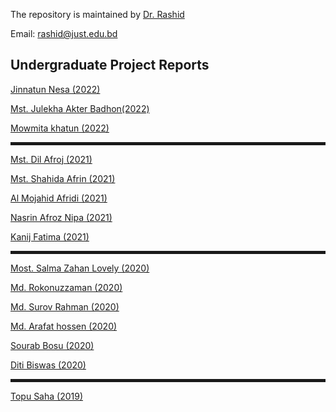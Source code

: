 The repository is maintained by <a href="https://just.edu.bd/t/rashid" target="_blank">Dr. Rashid</a>

Email: rashid@just.edu.bd

<h2>Undergraduate Project Reports</h2>

<p><a href="https://phy8.github.io/Project/2022_Jinnatun_Nesa_181315_NaGeBr3_pressure.pdf"> Jinnatun Nesa (2022)</a></p>
<p><a href="https://phy8.github.io/Project/2022_Julekha_Akter_Badhon_181317_NaGeCl3_pressure.pdf"> Mst. Julekha Akter Badhon(2022)</a></p>
<p><a href="https://phy8.github.io/Project/2022_Mowmita_khatun_181333_NaGeI3_pressure.pdf"> Mowmita khatun (2022)</a></p>

<hr style="height:5px;border-width:0;color:gray">
<p><a href="https://phy8.github.io/Project/2021_Dil-Afroj_171308_TbP.pdf">Mst. Dil Afroj (2021)</a></p>
<p><a href="https://phy8.github.io/Project/2021_Shahida_171322_Zr2NiB.pdf">Mst. Shahida Afrin (2021)</a></p>
<p><a href="https://phy8.github.io/Project/2021_Afridi_171328_LaP.pdf">Al Mojahid Afridi (2021)</a></p>
<p><a href="https://phy8.github.io/Project/2021_Nasrin_171331_CeP.pdf">Nasrin Afroz Nipa (2021)</a></p>
<p><a href="https://phy8.github.io/Project/2021_Kanij_171332_ZrCrPb.pdf">Kanij Fatima (2021)</a></p>

<hr style="height:5px;border-width:0;color:gray">
<p><a href="https://phy8.github.io/Project/2020_Salma_161303_Nb_TiO2.pdf">Most. Salma Zahan Lovely (2020)</a></p>
<p><a href="https://phy8.github.io/Project/2020_Rokonuzzaman_161304.pdf">Md. Rokonuzzaman (2020)</a></p>
<p><a href="https://phy8.github.io/Project/2020_Surov_Rahman_161305.pdf">Md. Surov Rahman (2020)</a></p>
<p><a href="https://phy8.github.io/Project/2020_Arafat_161318_RbInX.pdf">Md. Arafat hossen (2020)</a></p>
<p><a href="https://phy8.github.io/Project/2020_Sourab_Bosu_161322_NaMCl3.pdf">Sourab Bosu (2020)</a></p>
<p><a href="https://phy8.github.io/Project/2020_Diti_161330_KMCl3.pdf">Diti Biswas (2020)</a></p>
   
<hr style="height:5px;border-width:0;color:gray">
<p><a href="https://phy8.github.io/Project/2019_Topu.pdf">Topu Saha (2019)</a></p>
